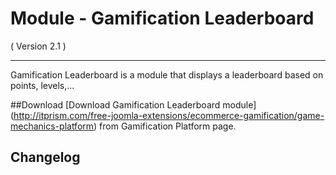 Module - Gamification Leaderboard
===============================
( Version 2.1 )
- - -

Gamification Leaderboard is a module that displays a leaderboard based on points, levels,...

##Download
[Download Gamification Leaderboard module] (http://itprism.com/free-joomla-extensions/ecommerce-gamification/game-mechanics-platform) from Gamification Platform page.

Changelog
---------